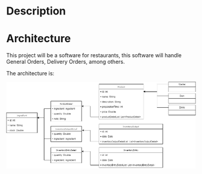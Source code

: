 # Description

# Architecture
This project will be a software for restaurants, this software will handle General Orders, Delivery Orders, among others.

The architecture is:


![UML](./src/model/UML%20Diagram.jpg?raw=true)  



  